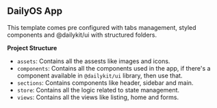 ## DailyOS App

This template comes pre configured with tabs management, styled components and @dailykit/ui with structured folders.

**Project Structure**

-  `assets`: Contains all the assests like images and icons.
-  `components`: Contains all the components used in the app, if there's a component available in `@dailykit/ui` library, then use that.
-  `sections`: Contains components like header, sidebar and main.
-  `store`: Contains all the logic related to state management.
-  `views`: Contains all the views like listing, home and forms.
